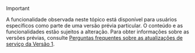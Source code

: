 > [!IMPORTANT]
> A funcionalidade observada neste tópico está disponível para usuários específicos como parte de uma versão prévia particular. O conteúdo e as funcionalidades estão sujeitos a alteração. Para obter informações sobre as versões prévias, consulte [Perguntas frequentes sobre as atualizações de serviço da Versão 1](https://docs.microsoft.com/en-us/dynamics365/unified-operations/fin-and-ops/get-started/one-version).

